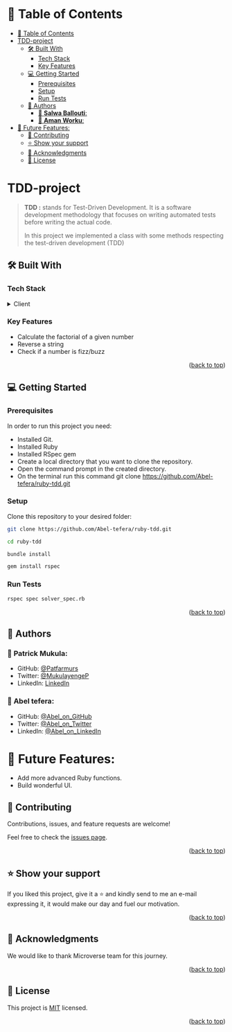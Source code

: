 # 📗 Table of Contents

- [📗 Table of Contents](#-table-of-contents)
- [TDD-project ](#tdd-project-)
  - [🛠 Built With ](#-built-with-)
    - [Tech Stack ](#tech-stack-)
    - [Key Features ](#key-features-)
  - [💻 Getting Started ](#-getting-started-)
    - [Prerequisites](#prerequisites)
    - [Setup](#setup)
    - [Run Tests](#run-tests)
  - [👥 Authors ](#-authors-)
    - [👤 **Salwa Ballouti**:](#-Patrick-Mukula)
    - [👤 **Aman Worku**:](#-Abel-tefera)
- [🔭 Future Features:](#-future-features)
  - [🤝 Contributing ](#-contributing-)
  - [⭐️ Show your support ](#️-show-your-support-)
  - [🙏 Acknowledgments ](#-acknowledgments-)
  - [📝 License ](#-license-)

<!-- PROJECT DESCRIPTION -->

# TDD-project <a name="about-project"></a>

> **TDD :** stands for Test-Driven Development. It is a software development methodology that focuses on writing automated tests before writing the actual code.
>
> In this project we implemented a class with some methods respecting the test-driven development (TDD)
> 

## 🛠 Built With <a name="built-with"></a>

### Tech Stack <a name="tech-stack"></a>

<details>
  <summary>Client</summary>
  <ul>
    <li><a href="https://www.ruby-lang.org/en/">Ruby</a></li>
  </ul>
</details>

<!-- Features -->

### Key Features <a name="key-features"></a>

- Calculate the factorial of a given number
- Reverse a string
- Check if a number is fizz/buzz

<p align="right">(<a href="#readme-top">back to top</a>)</p>


<!-- GETTING STARTED -->

## 💻 Getting Started <a name="getting-started"></a>

### Prerequisites

In order to run this project you need:
- Installed Git.
- Installed Ruby
- Installed RSpec gem
- Create a local directory that you want to clone the repository.
- Open the command prompt in the created directory.
- On the terminal run this command git clone https://github.com/Abel-tefera/ruby-tdd.git



### Setup

Clone this repository to your desired folder:

```sh 
git clone https://github.com/Abel-tefera/ruby-tdd.git
  ```
  ```sh 
  cd ruby-tdd
  ```
  ```sh 
  bundle install
  ```
  ```sh
  gem install rspec
  ```
### Run Tests
  ```sh 
  rspec spec solver_spec.rb
  ```

<p align="right">(<a href="#readme-top">back to top</a>)</p>

<!-- AUTHORS -->

## 👥 Authors <a name="authors"></a>
### 👤 **Patrick Mukula**:
- GitHub: [@Patfarmurs](https://github.com/Patfarmurs)
- Twitter: [@MukulayengeP](https://twitter.com/MukulayengeP)
- LinkedIn: [LinkedIn](https://www.linkedin.com/in/Patrick-Mukula)

### 👤 **Abel tefera**:
- GitHub: [@Abel_on_GitHub](https://github.com/Abel-tefera)
- Twitter: [@Abel_on_Twitter](https://twitter.com/Abel-tefera)
- LinkedIn: [@Abel_on_LinkedIn](https://www.linkedin.com/in/abel-tefera/)
  
# 🔭 Future Features:
- Add more advanced Ruby functions.
- Build wonderful UI.

## 🤝 Contributing <a name="contributing"></a>

Contributions, issues, and feature requests are welcome!

Feel free to check the [issues page](../../issues/).

<p align="right">(<a href="#readme-top">back to top</a>)</p>

<!-- SUPPORT -->

## ⭐️ Show your support <a name="support"></a>
If you liked this project, give it a ⭐️ and kindly send to me an e-mail expressing it, it would make our day and fuel our motivation.

<p align="right">(<a href="#readme-top">back to top</a>)</p>

<!-- ACKNOWLEDGEMENTS -->

## 🙏 Acknowledgments <a name="acknowledgements"></a>

We would like to thank Microverse team for this journey.

<p align="right">(<a href="#readme-top">back to top</a>)</p>


<!-- LICENSE -->

## 📝 License <a name="license"></a>

This project is [MIT](./LICENSE) licensed.

<p align="right">(<a href="#readme-top">back to top</a>)</p>